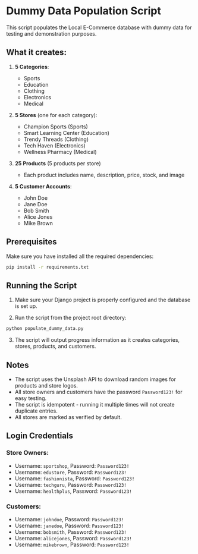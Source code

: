 # Dummy Data Population Script

This script populates the Local E-Commerce database with dummy data for testing and demonstration purposes.

## What it creates:

1. **5 Categories**:
   - Sports
   - Education
   - Clothing
   - Electronics
   - Medical

2. **5 Stores** (one for each category):
   - Champion Sports (Sports)
   - Smart Learning Center (Education)
   - Trendy Threads (Clothing)
   - Tech Haven (Electronics)
   - Wellness Pharmacy (Medical)

3. **25 Products** (5 products per store)
   - Each product includes name, description, price, stock, and image

4. **5 Customer Accounts**:
   - John Doe
   - Jane Doe
   - Bob Smith
   - Alice Jones
   - Mike Brown

## Prerequisites

Make sure you have installed all the required dependencies:

```bash
pip install -r requirements.txt
```

## Running the Script

1. Make sure your Django project is properly configured and the database is set up.

2. Run the script from the project root directory:

```bash
python populate_dummy_data.py
```

3. The script will output progress information as it creates categories, stores, products, and customers.

## Notes

- The script uses the Unsplash API to download random images for products and store logos.
- All store owners and customers have the password `Password123!` for easy testing.
- The script is idempotent - running it multiple times will not create duplicate entries.
- All stores are marked as verified by default.

## Login Credentials

### Store Owners:
- Username: `sportshop`, Password: `Password123!`
- Username: `edustore`, Password: `Password123!`
- Username: `fashionista`, Password: `Password123!`
- Username: `techguru`, Password: `Password123!`
- Username: `healthplus`, Password: `Password123!`

### Customers:
- Username: `johndoe`, Password: `Password123!`
- Username: `janedoe`, Password: `Password123!`
- Username: `bobsmith`, Password: `Password123!`
- Username: `alicejones`, Password: `Password123!`
- Username: `mikebrown`, Password: `Password123!` 
